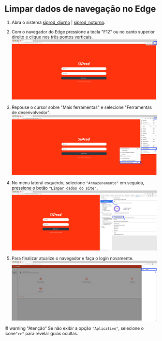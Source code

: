 # Limpar dados de navegação no Edge

1. Abra o sistema [siprod_diurno](https://eletromecanica-sossego.web.app) | [siprod_noturno](https://manut-ind-paradao-cks.web.app/construction).

2. Com o navegador do Edge pressione a tecla "F12" ou no canto superior direito e clique nos três pontos verticais.![Image](./images/clear_site_data_edge_1.png)

3. Repouse o cursor sobre "Mais ferramentas" e selecione "Ferramentas de desenvolvedor".![Image](./images/clear_site_data_edge_2.png)

4. No menu lateral esquerdo, selecione `"Armazenamento"` em seguida, pressione o botão `"Limpar dados do site"`.
![Image](./images/clear_site_data_edge_3.png)

5. Para finalizar atualize o navegador e faça o login novamente.
![Image](./images/clear_site_data_edge_4.png)

!!! warning "Atenção"
    Se não exibir a opção `"Aplicativo"`, selecione o ícone`">>"` para revelar guias ocultas.
